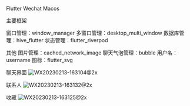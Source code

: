 Flutter Wechat Macos

主要框架

窗口管理：window_manager
多窗口管理：desktop_multi_window
数据库管理：hive_flutter
状态管理：flutter_riverpod

其他
图片管理：cached_network_image
聊天气泡管理：bubble
用户名：username
图标：flutter_svg


聊天界面
![WX20230213-163104@2x](https://user-images.githubusercontent.com/17973224/218419164-2a93f01c-8949-40d9-9b86-eec7aa278dd8.png)

联系人
![WX20230213-163132@2x](https://user-images.githubusercontent.com/17973224/218419108-cd5999a9-af2f-40db-8af6-60b207915dcf.png)

收藏
![WX20230213-163125@2x](https://user-images.githubusercontent.com/17973224/218419289-00e694ad-7a1f-4bc5-b9e9-c4f508b7f314.png)
